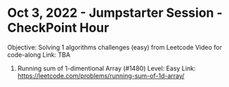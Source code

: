 # Oct 3, 2022 - Jumpstarter Session - CheckPoint Hour

Objective: Solving 1 algorithms challenges (easy) from Leetcode
Video for code-along Link: TBA

1. Running sum of 1-dimentional Array (#1480)
Level: Easy
Link: https://leetcode.com/problems/running-sum-of-1d-array/